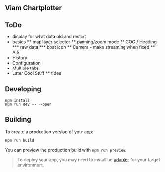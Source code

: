 ## Viam Chartplotter

## ToDo
* display for what data old and restart
* basics
** map layer selector
** panning/zoom mode
** COG / Heading
*** raw data
*** boat icon
** Camera - make streaming when fixed
** AIS
* History
* Configuration
* Multiple tabs
* Later Cool Stuff
** tides


## Developing

```
npm install
npm run dev -- --open
```

## Building

To create a production version of your app:

```bash
npm run build
```

You can preview the production build with `npm run preview`.

> To deploy your app, you may need to install an [adapter](https://kit.svelte.dev/docs/adapters) for your target environment.
